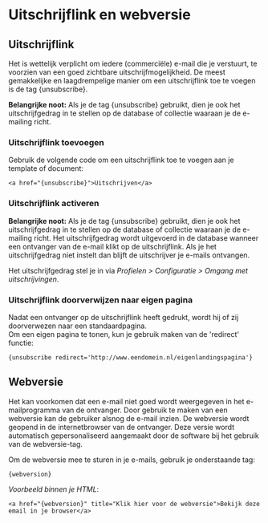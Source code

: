 # Uitschrijflink en webversie

## Uitschrijflink
Het is wettelijk verplicht om iedere (commerciële) e-mail die je verstuurt, te voorzien van een goed zichtbare uitschrijfmogelijkheid. De meest gemakkelijke en laagdrempelige manier om een uitschrijflink toe te voegen is de tag {unsubscribe}.

**Belangrijke noot:** Als je de tag {unsubscribe} gebruikt, dien je ook het uitschrijfgedrag in te stellen op de database of collectie waaraan je de e-mailing richt.

### Uitschrijflink toevoegen
Gebruik de volgende code om een uitschrijflink toe te voegen aan je template of document:

`<a href="{unsubscribe}">Uitschrijven</a>`

### Uitschrijflink activeren
**Belangrijke noot:** Als je de tag {unsubscribe} gebruikt, dien je ook het uitschrijfgedrag in te stellen op de database of collectie waaraan je de e-mailing richt. Het uitschrijfgedrag wordt uitgevoerd in de database wanneer een ontvanger van de e-mail klikt op de uitschrijflink. Als je het uitschrijfgedrag niet instelt dan blijft de uitschrijver je e-mails ontvangen.

Het uitschrijfgedrag stel je in via *Profielen > Configuratie > Omgang met uitschrijvingen*.

### Uitschrijflink doorverwijzen naar eigen pagina  
Nadat een ontvanger op de uitschrijflink heeft gedrukt, wordt hij of zij doorverwezen naar een standaardpagina.  
Om een eigen pagina te tonen, kun je gebruik maken van de 'redirect' functie:

`{unsubscribe redirect='http://www.eendomein.nl/eigenlandingspagina'}`

## Webversie
Het kan voorkomen dat een e-mail niet goed wordt weergegeven in het e-mailprogramma van de ontvanger. Door gebruik te maken van een webversie kan de gebruiker alsnog de e-mail inzien. De webversie wordt geopend in de internetbrowser van de ontvanger. Deze versie wordt automatisch gepersonaliseerd aangemaakt door de software bij het gebruik van de webversie-tag.

Om de webversie mee te sturen in je e-mails, gebruik je onderstaande tag:

`{webversion}`

*Voorbeeld binnen je HTML*:

`<a href="{webversion}" title="Klik hier voor de webversie">Bekijk deze email in je browser</a>`
